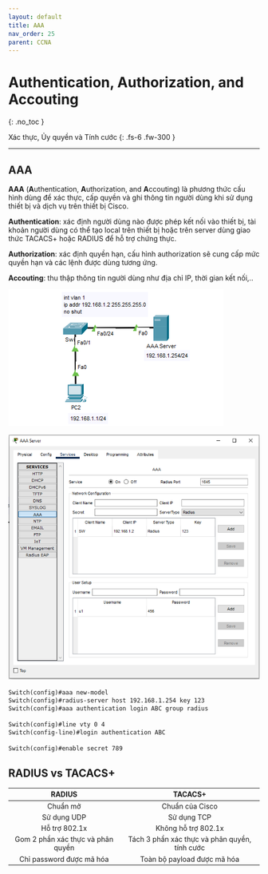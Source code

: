 ```yaml
---
layout: default
title: AAA
nav_order: 25
parent: CCNA
---
```


# Authentication, Authorization, and Accouting
{: .no_toc }

Xác thực, Ủy quyền và Tính cước
{: .fs-6 .fw-300 }

---

## AAA

__AAA__ (**A**uthentication, **A**uthorization, and **A**ccouting) là phương thức cấu hình dùng để xác thực, cấp quyền và ghi thông tin người dùng khi sử dụng thiết bị và dịch vụ trên thiết bị Cisco. 

__Authentication__: xác định người dùng nào được phép kết nối vào thiết bị, tài khoản người dùng có thể tạo local trên thiết bị hoặc trên server dùng giao thức TACACS+ hoặc RADIUS để hỗ trợ chứng thực.

__Authorization__: xác định quyền hạn, cấu hình authorization sẽ cung cấp mức quyền hạn và các lệnh được dùng tương ứng.

__Accouting__: thu thập thông tin người dùng như địa chỉ IP, thời gian kết nối,..

![image](/docs/CCNA/img/aaa1.png)

![image](/docs/CCNA/img/aaa2.png)

```
Switch(config)#aaa new-model 
Switch(config)#radius-server host 192.168.1.254 key 123
Switch(config)#aaa authentication login ABC group radius 

Switch(config)#line vty 0 4
Switch(config-line)#login authentication ABC

Switch(config)#enable secret 789
```

## RADIUS vs TACACS+

| RADIUS                            | TACACS+                                       |
| :-------------------------------: | :-------------------------------------------: |
| Chuẩn mở                          | Chuẩn của Cisco                               |
| Sử dụng UDP                       | Sử dụng TCP                                   |
| Hỗ trợ 802.1x                     | Không hỗ trợ 802.1x                           |
| Gom 2 phần xác thực và phân quyền | Tách 3 phần xác thực và phân quyền, tính cước |
| Chỉ password được mã hóa          | Toàn bộ payload được mã hóa                   |

